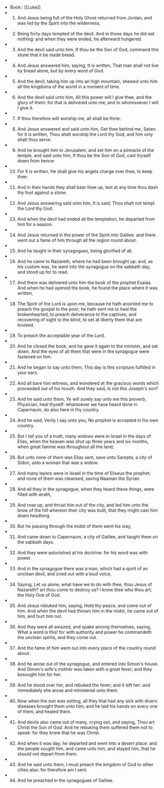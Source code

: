 - Book:: [[Luke]]
- 1. And Jesus being full of the Holy Ghost returned from Jordan, and was led by the Spirit into the wilderness,
- 2. Being forty days tempted of the devil. And in those days he did eat nothing: and when they were ended, he afterward hungered.
- 3. And the devil said unto him, If thou be the Son of God, command this stone that it be made bread.
- 4. And Jesus answered him, saying, It is written, That man shall not live by bread alone, but by every word of God.
- 5. And the devil, taking him up into an high mountain, shewed unto him all the kingdoms of the world in a moment of time.
- 6. And the devil said unto him, All this power will I give thee, and the glory of them: for that is delivered unto me; and to whomsoever I will I give it.
- 7. If thou therefore wilt worship me, all shall be thine.
- 8. And Jesus answered and said unto him, Get thee behind me, Satan: for it is written, Thou shalt worship the Lord thy God, and him only shalt thou serve.
- 9. And he brought him to Jerusalem, and set him on a pinnacle of the temple, and said unto him, If thou be the Son of God, cast thyself down from hence:
- 10. For it is written, He shall give his angels charge over thee, to keep thee:
- 11. And in their hands they shall bear thee up, lest at any time thou dash thy foot against a stone.
- 12. And Jesus answering said unto him, It is said, Thou shalt not tempt the Lord thy God.
- 13. And when the devil had ended all the temptation, he departed from him for a season.
- 14. And Jesus returned in the power of the Spirit into Galilee: and there went out a fame of him through all the region round about.
- 15. And he taught in their synagogues, being glorified of all.
- 16. And he came to Nazareth, where he had been brought up: and, as his custom was, he went into the synagogue on the sabbath day, and stood up for to read.
- 17. And there was delivered unto him the book of the prophet Esaias. And when he had opened the book, he found the place where it was written,
- 18. The Spirit of the Lord is upon me, because he hath anointed me to preach the gospel to the poor; he hath sent me to heal the brokenhearted, to preach deliverance to the captives, and recovering of sight to the blind, to set at liberty them that are bruised,
- 19. To preach the acceptable year of the Lord.
- 20. And he closed the book, and he gave it again to the minister, and sat down. And the eyes of all them that were in the synagogue were fastened on him.
- 21. And he began to say unto them, This day is this scripture fulfilled in your ears.
- 22. And all bare him witness, and wondered at the gracious words which proceeded out of his mouth. And they said, Is not this Joseph's son?
- 23. And he said unto them, Ye will surely say unto me this proverb, Physician, heal thyself: whatsoever we have heard done in Capernaum, do also here in thy country.
- 24. And he said, Verily I say unto you, No prophet is accepted in his own country.
- 25. But I tell you of a truth, many widows were in Israel in the days of Elias, when the heaven was shut up three years and six months, when great famine was throughout all the land;
- 26. But unto none of them was Elias sent, save unto Sarepta, a city of Sidon, unto a woman that was a widow.
- 27. And many lepers were in Israel in the time of Eliseus the prophet; and none of them was cleansed, saving Naaman the Syrian.
- 28. And all they in the synagogue, when they heard these things, were filled with wrath,
- 29. And rose up, and thrust him out of the city, and led him unto the brow of the hill whereon their city was built, that they might cast him down headlong.
- 30. But he passing through the midst of them went his way,
- 31. And came down to Capernaum, a city of Galilee, and taught them on the sabbath days.
- 32. And they were astonished at his doctrine: for his word was with power.
- 33. And in the synagogue there was a man, which had a spirit of an unclean devil, and cried out with a loud voice,
- 34. Saying, Let us alone; what have we to do with thee, thou Jesus of Nazareth? art thou come to destroy us? I know thee who thou art; the Holy One of God.
- 35. And Jesus rebuked him, saying, Hold thy peace, and come out of him. And when the devil had thrown him in the midst, he came out of him, and hurt him not.
- 36. And they were all amazed, and spake among themselves, saying, What a word is this! for with authority and power he commandeth the unclean spirits, and they come out.
- 37. And the fame of him went out into every place of the country round about.
- 38. And he arose out of the synagogue, and entered into Simon's house. And Simon's wife's mother was taken with a great fever; and they besought him for her.
- 39. And he stood over her, and rebuked the fever; and it left her: and immediately she arose and ministered unto them.
- 40. Now when the sun was setting, all they that had any sick with divers diseases brought them unto him; and he laid his hands on every one of them, and healed them.
- 41. And devils also came out of many, crying out, and saying, Thou art Christ the Son of God. And he rebuking them suffered them not to speak: for they knew that he was Christ.
- 42. And when it was day, he departed and went into a desert place: and the people sought him, and came unto him, and stayed him, that he should not depart from them.
- 43. And he said unto them, I must preach the kingdom of God to other cities also: for therefore am I sent.
- 44. And he preached in the synagogues of Galilee.
